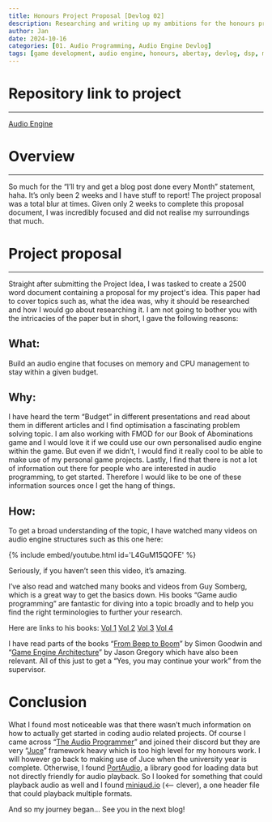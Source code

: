 ```yaml
---
title: Honours Project Proposal [Devlog 02]
description: Researching and writing up my ambitions for the honours project
author: Jan
date: 2024-10-16
categories: [01. Audio Programming, Audio Engine Devlog]
tags: [game development, audio engine, honours, abertay, devlog, dsp, memory management]
---
```

# Repository link to project
---
[Audio Engine](https://github.com/JanHuss/maginEngineAudio)


# Overview
---
So much for the “I’ll try and get a blog post done every Month” statement, haha. It’s only been 2 weeks and I have stuff to report! The project proposal was a total blur at times. Given only 2 weeks to complete this proposal document, I was incredibly focused and did not realise my surroundings that much.

# Project proposal
---
Straight after submitting the Project Idea, I was tasked to create a 2500 word document containing a proposal for my project's idea. This paper had to cover topics such as, what the idea was, why it should be researched and how I would go about researching it. 
I am not going to bother you with the intricacies of the paper but in short, I gave the following reasons:

## What: 
Build an audio engine that focuses on memory and CPU management to stay within a given budget.

## Why: 
I have heard the term “Budget” in different presentations and read about them in different articles and I find optimisation a fascinating problem solving topic. I am also working with FMOD for our Book of Abominations game and I would love it if we could use our own  personalised audio engine within the game. But even if we didn’t, I would find it really cool to be able to make use of my personal game projects. Lastly, I find that there is not a lot of information out there for people who are interested in audio programming, to get started. Therefore I would like to be one of these information sources once I get the hang of things.

## How: 
To get a broad understanding of the topic, I have watched many videos on audio engine structures such as this one here: 

{% include embed/youtube.html id='L4GuM15QOFE' %}

Seriously, if you haven’t seen this video, it’s amazing. 

I’ve also read and watched many books and videos from Guy Somberg, which is a great way to get the basics down. His books “Game audio programming” are fantastic for diving into a topic broadly and to help you find the right terminologies to further your research.

Here are links to his books:
[Vol 1](https://www.amazon.co.uk/Game-Audio-Programming-Principles-Practices/dp/0367658348)
[Vol 2](https://www.amazon.co.uk/dp/1032401796/ref=sspa_dk_hqp_detail_aax_0?psc=1&sp_csd=d2lkZ2V0TmFtZT1zcF9ocXBfc2hhcmVk)
[Vol 3](https://www.amazon.co.uk/Game-Audio-Programming-Principles-Practices/dp/0367348047/ref=pd_sbs_strm_eu_t2_strm_cts_d_sccl_2_2/260-9523374-0217730?pd_rd_r=11962c49-7433-461a-a4e3-bd70a5ca7551&pd_rd_wg=0MXYY&pd_rd_w=q7ZD7&pd_rd_i=0367348047&psc=1)
[Vol 4](https://www.amazon.co.uk/Game-Audio-Programming-Principles-Practices/dp/1032361077/ref=pd_sbs_strm_eu_t2_strm_cts_d_sccl_3_3/260-9523374-0217730?pd_rd_r=fe579c76-e5b8-4f53-ac77-459eb87a0bcb&pd_rd_wg=0gOmq&pd_rd_w=tCgQT&pd_rd_i=1032361077&psc=1)

I have read parts of the books “[From Beep to Boom](https://www.amazon.co.uk/Beep-Boom-Development-Advanced-Engineering-ebook/dp/B07NF84K28/ref=sr_1_1?crid=2RH531J5NB28L&dib=eyJ2IjoiMSJ9.R_QyHA8ZT0Zxi12u-pS_5HK-GVWuf3lbEFl8shctJcNcnLY_M010E8ZZE935i8M0_ACtoyokf9k3ZvFHqlGO1e8QWG5YT_d1jAVrvBFf4WpD_cgLg1oHOIo4_IduHnk-.3cRVSvMv350n9BSKAUHxXisCMg3he5gvSk3L_NsEpgw&dib_tag=se&keywords=beep+to+boom&nsdOptOutParam=true&qid=1735999261&s=books&sprefix=beep+to+boom%2Cstripbooks%2C96&sr=1-1)” by Simon Goodwin and “[Game Engine Architecture](https://www.amazon.co.uk/Engine-Architecture-Third-Jason-Gregory/dp/1138035459/ref=sr_1_1?crid=1F1ENILRGTA72&dib=eyJ2IjoiMSJ9.Xttm-8wZxYABmWa4B3VZ33FeuYj3_-UyGDNcrMglq38bWueLrUc1OcIHtq7cUN3eAkeq61N03p8-ebjceYs3_o2xiJxhVVRITW4ziE8CtbTtfkbF0bP9_e3yEEFs6lXpTFqUJmevsG4SsecIgrjBklnY592gfFUkh_LIhnNM9Nx7q5xPGcPxyiJK1BmA0O_sti7jX50wcjDR6P9IYB3fzxKgtXYzOifru8x9hr1GaVo.SaOP7nV_bMo7c4PLIIRKGLXyTCkot2hVJSTR2oXir9w&dib_tag=se&keywords=game+engine+architecture&nsdOptOutParam=true&qid=1735999340&sprefix=game+engine+ar%2Caps%2C87&sr=8-1)” by Jason Gregory which have also been relevant.
All of this just to get a “Yes, you may continue your work” from the supervisor. 

# Conclusion
What I found most noticeable was that there wasn’t much information on how to actually get started in coding audio related projects. Of course I came across “[The Audio Programmer](https://www.theaudioprogrammer.com/)” and joined their discord but they are very “[Juce](https://juce.com/)” framework heavy which is too high level for my honours work. I will however go back to making use of Juce when the university year is complete. Otherwise, I found [PortAudio](https://www.portaudio.com/), a library good for loading data but not directly friendly for audio playback. So I looked for something that could playback audio as well and I found [miniaud.io](https://miniaud.io/) (<-- clever), a one header file that could playback multiple formats. 

And so my journey began… See you in the next blog! 
